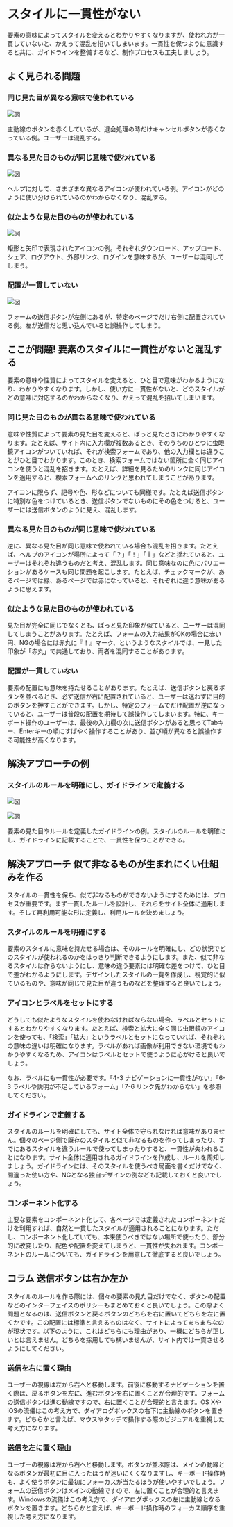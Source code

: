 # スタイルに一貫性がない

要素の意味によってスタイルを変えるとわかりやすくなりますが、使われ方が一貫していないと、かえって混乱を招いてしまいます。一貫性を保つように意識すると共に、ガイドラインを整備するなど、制作プロセスも工夫しましょう。

## よく見られる問題

### 同じ見た目が異なる意味で使われている

![図](../img/8-8-ng01.png)

主動線のボタンを赤くしているが、退会処理の時だけキャンセルボタンが赤くなっている例。ユーザーは混乱する。

### 異なる見た目のものが同じ意味で使われている

![図](../img/8-8-ng02.png)

ヘルプに対して、さまざまな異なるアイコンが使われている例。アイコンがどのように使い分けられているのかわからなくなり、混乱する。

### 似たような見た目のものが使われている

![図](../img/8-8-ng03.png)

矩形と矢印で表現されたアイコンの例。それぞれダウンロード、アップロード、シェア、ログアウト、外部リンク、ログインを意味するが、ユーザーは混同してしまう。

### 配置が一貫していない

![図](../img/8-8-ng04.png)

フォームの送信ボタンが左側にあるが、特定のページでだけ右側に配置されている例。左が送信だと思い込んでいると誤操作してしまう。

## ここが問題! 要素のスタイルに一貫性がないと混乱する

要素の意味や性質によってスタイルを変えると、ひと目で意味がわかるようになり、わかりやすくなります。しかし、使い方に一貫性がないと、どのスタイルがどの意味に対応するのかわからなくなり、かえって混乱を招いてしまいます。

### 同じ見た目のものが異なる意味で使われている

意味や性質によって要素の見た目を変えると、ぱっと見たときにわかりやすくなります。たとえば、サイト内に入力欄が複数あるとき、そのうちのひとつに虫眼鏡アイコンがついていれば、それが検索フォームであり、他の入力欄とは違うことがひと目でわかります。このとき、検索フォームではない箇所に全く同じアイコンを使うと混乱を招きます。たとえば、詳細を見るためのリンクに同じアイコンを適用すると、検索フォームへのリンクと思われてしまうことがあります。

アイコンに限らず、記号や色、形などについても同様です。たとえば送信ボタンに特別な色をつけているとき、送信ボタンでないものにその色をつけると、ユーザーには送信ボタンのように見え、混乱します。

### 異なる見た目のものが同じ意味で使われている

逆に、異なる見た目が同じ意味で使われている場合も混乱を招きます。たとえば、ヘルプのアイコンが場所によって「？」「！」「ｉ」などと揺れていると、ユーザーはそれぞれ違うものだと考え、混乱します。同じ意味なのに色にバリエーションがあるケースも同じ問題を起こします。たとえば、チェックマークが、あるページでは緑、あるページでは赤になっていると、それぞれに違う意味があるように思えます。

### 似たような見た目のものが使われている

見た目が完全に同じでなくとも、ぱっと見た印象が似ていると、ユーザーは混同してしまうことがあります。たとえば、フォームの入力結果がOKの場合に赤い円、NGの場合には赤丸に『！』マーク、というようなスタイルでは、一見した印象が「赤丸」で共通しており、両者を混同することがあります。

### 配置が一貫していない

要素の配置にも意味を持たせることがあります。たとえば、送信ボタンと戻るボタンを並べるとき、必ず送信が右に配置されていると、ユーザーは迷わずに目的のボタンを押すことができます。しかし、特定のフォームでだけ配置が逆になっていると、ユーザーは普段の配置を期待して誤操作してしまいます。特に、キーボード操作のユーザーは、最後の入力欄の次に送信ボタンがあると思ってTabキー、Enterキーの順にすばやく操作することがあり、並び順が異なると誤操作する可能性が高くなります。

## 解決アプローチの例

### スタイルのルールを明確にし、ガイドラインで定義する

![図](../img/8-8-ok01a.png)

![図](../img/8-8-ok01b.png)

要素の見た目やルールを定義したガイドラインの例。スタイルのルールを明確にし、ガイドラインに記載することで、一貫性を保つことができる。

## 解決アプローチ 似て非なるものが生まれにくい仕組みを作る

スタイルの一貫性を保ち、似て非なるものができないようにするためには、プロセスが重要です。まず一貫したルールを設計し、それらをサイト全体に適用します。そして再利用可能な形に定義し、利用ルールを決めましょう。

### スタイルのルールを明確にする

要素のスタイルに意味を持たせる場合は、そのルールを明確にし、どの状況でどのスタイルが使われるのかをはっきり判断できるようにします。また、似て非なるスタイルは作らないようにし、意味の違う要素には明確な差をつけて、ひと目で差がわかるようにします。デザインしたスタイルの一覧を作成し、視覚的に似ているものや、意味が同じで見た目が違うものなどを整理すると良いでしょう。

### アイコンとラベルをセットにする

どうしても似たようなスタイルを使わなければならない場合、ラベルとセットにするとわかりやすくなります。たとえば、検索と拡大に全く同じ虫眼鏡のアイコンを使っても、「検索」「拡大」というラベルとセットになっていれば、それぞれの意味の違いは明確になります。ラベルがあれば画像が利用できない環境でもわかりやすくなるため、アイコンはラベルとセットで使うように心がけると良いでしょう。

なお、ラベルにも一貫性が必要です。「4-3 ナビゲーションに一貫性がない」「6-3 ラベルや説明が不足しているフォーム」「7-6 リンク先がわからない」を参照してください。

### ガイドラインで定義する

スタイルのルールを明確にしても、サイト全体で守られなければ意味がありません。個々のページ側で既存のスタイルと似て非なるものを作ってしまったり、すでにあるスタイルを違うルールで使ってしまったりすると、一貫性が失われることになります。サイト全体に適用されるガイドラインを作成し、ルールを周知しましょう。ガイドラインには、そのスタイルを使うべき局面を書くだけでなく、間違った使い方や、NGとなる独自デザインの例なども記載しておくと良いでしょう。

### コンポーネント化する

主要な要素をコンポーネント化して、各ページでは定義されたコンポーネントだけを利用すれば、自然と一貫したスタイルが適用されることになります。ただし、コンポーネント化していても、本来使うべきではない場所で使ったり、部分的に改変したり、配色や配置を変えてしまうと、一貫性が失われます。コンポーネントのルールについても、ガイドラインを用意して徹底すると良いでしょう。

## コラム 送信ボタンは右か左か

スタイルのルールを作る際には、個々の要素の見た目だけでなく、ボタンの配置などのインターフェイスのポリシーもまとめておくと良いでしょう。この際よく問題となるのは、送信ボタンと戻るボタンのどちらを右に置いてどちらを左に置くかです。この配置には標準と言えるものはなく、サイトによってまちまちなのが現状です。以下のように、これはどちらにも理由があり、一概にどちらが正しいとは言えません。どちらを採用しても構いませんが、サイト内では一貫させるようにしてください。

### 送信を右に置く理由

ユーザーの視線は左から右へと移動します。前後に移動するナビゲーションを置く際は、戻るボタンを左に、進むボタンを右に置くことが合理的です。フォームの送信ボタンは進む動線ですので、右に置くことが合理的と言えます。OS XやiOSの流儀はこの考え方で、ダイアログボックスの右下に主動線のボタンを置きます。どちらかと言えば、マウスやタッチで操作する際のビジュアルを重視した考え方になります。

### 送信を左に置く理由

ユーザーの視線は左から右へと移動します。ボタンが並ぶ際は、メインの動線となるボタンが最初に目に入ったほうが迷いにくくなりますし、キーボード操作時も、よく使うボタンに最初にフォーカスが当たるほうが使いやすいでしょう。フォームの送信ボタンはメインの動線ですので、左に置くことが合理的と言えます。Windowsの流儀はこの考え方で、ダイアログボックスの左に主動線となるボタンを置きます。どちらかと言えば、キーボード操作時のフォーカス順序を重視した考え方になります。
